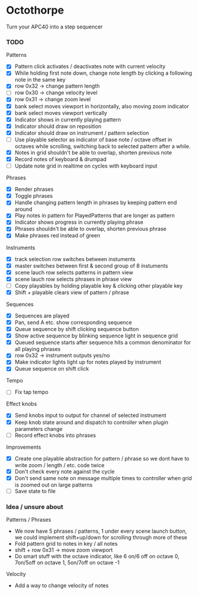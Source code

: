
# Octothorpe

Turn your APC40 into a step sequencer


### TODO 
Patterns
- [X] Pattern click activates / deactivates note with current velocity
- [X] While holding first note down, change note length by clicking a following note in the same key
- [X] row 0x32 -> change pattern length
- [ ] row 0x30 -> change velocity level
- [X] row 0x31 -> change zoom level
- [X] bank select moves viewport in horizontally, also moving zoom indicator
- [X] bank select moves viewport vertically
- [X] Indicator shows in currently playing pattern
- [X] Indicator should draw on reposition
- [X] Indicator should draw on instrument / pattern selection
- [ ] Use playable selector as indicator of base note / octave offset in octaves while scrolling, switching back to selected pattern after a while. 
- [X] Notes in grid shouldn't be able to overlap, shorten previous note
- [X] Record notes of keyboard & drumpad
- [ ] Update note grid in realtime on cycles with keyboard input

Phrases
- [X] Render phrases
- [X] Toggle phrases
- [X] Handle changing pattern length in phrases by keeping pattern end around
- [X] Play notes in pattern for PlayedPatterns that are longer as pattern
- [X] Indicator shows progress in currently playing phrase
- [X] Phrases shouldn't be able to overlap, shorten previous phrase
- [X] Make phrases red instead of green

Instruments
- [X] track selection row switches between instuments
- [X] master switches between first & second group of 8 instuments
- [X] scene lauch row selects patterns in pattern view
- [X] scene lauch row selects phrases in phrase view
- [ ] Copy playables by holding playable key & clicking other playable key
- [X] Shift + playable clears view of pattern / phrase

Sequences
- [X] Sequences are played
- [X] Pan, send A etc. show corresponding sequence
- [X] Queue sequence by shift clicking sequence button
- [X] Show active sequence by blinking sequence light in sequence grid
- [X] Queued sequence starts after sequence hits a common denominator for all playing phrases
- [X] row 0x32 -> instrument outputs yes/no
- [X] Make indicator lights light up for notes played by instrument
- [X] Queue sequence on shift click

Tempo
- [ ] Fix tap tempo

Effect knobs
- [X] Send knobs input to output for channel of selected instrument
- [X] Keep knob state around and dispatch to controller when plugin parameters change
- [ ] Record effect knobs into phrases

Improvements
- [X] Create one playable abstraction for pattern / phrase so we dont have to write zoom / length / etc. code twice
- [X] Don't check every note against the cycle
- [X] Don't send same note on message multiple times to controller when grid is zoomed out on large patterns
- [ ] Save state to file

### Idea / unsure about
Patterns / Phrases
- We now have 5 phrases / patterns, 1 under every scene launch button, we could implement shift+up/down for scrolling through more of these
- Fold pattern grid to notes in key / all notes
- shift + row 0x31 -> move zoom viewport
- Do smart stuff with the octave indicator, like 6 on/6 off on octave 0, 7on/5off on octave 1, 5on/7off on octave -1

Velocity
- Add a way to change velocity of notes
